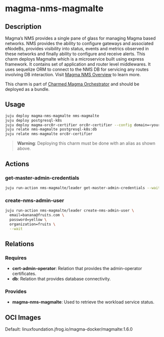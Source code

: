 # magma-nms-magmalte

## Description

Magma’s NMS provides a single pane of glass for managing Magma based networks. NMS provides the
ability to configure gateways and associated eNodeBs, provides visibility into status, events and
metrics observed in these networks and finally ability to configure and receive alerts. This charm 
deploys Magmalte which is a microservice built using express framework. It contains set of 
application and router level middlewares. It uses sequelize ORM to connect to the NMS DB for 
servicing any routes involving DB interaction. Visit 
[Magma NMS Overview](https://docs.magmacore.org/docs/nms/nms_arch_overview) to learn more.

This charm is part of [Charmed Magma Orchestrator](https://charmhub.io/magma-orc8r/) and should
be deployed as a bundle.

## Usage

```bash
juju deploy magma-nms-magmalte nms-magmalte
juju deploy postgresql-k8s
juju deploy magma-orc8r-certifier orc8r-certifier --config domain=<your domain>
juju relate nms-magmalte postgresql-k8s:db
juju relate nms-magmalte orc8r-certifier
```

> **Warning**: Deploying this charm must be done with an alias as shown above.

## Actions

### get-master-admin-credentials

```bash
juju run-action nms-magmalte/leader get-master-admin-credentials --wait
```

### create-nms-admin-user

```bash
juju run-action nms-magmalte/leader create-nms-admin-user \
  email=banana@fruits.com \
  password=yellow \
  organization=fruits \
  --wait
```

## Relations

### Requires

- **cert-admin-operator**: Relation that provides the admin-operator certificates.
- **db**: Relation that provides database connectivity.

### Provides

- **magma-nms-magmalte**: Used to retrieve the workload service status.

## OCI Images

Default: linuxfoundation.jfrog.io/magma-docker/magmalte:1.6.0

